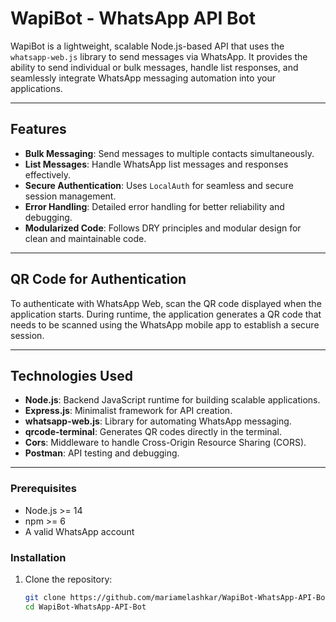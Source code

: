 # WapiBot - WhatsApp API Bot

WapiBot is a lightweight, scalable Node.js-based API that uses the `whatsapp-web.js` library to send messages via WhatsApp. It provides the ability to send individual or bulk messages, handle list responses, and seamlessly integrate WhatsApp messaging automation into your applications.

---

## Features

- **Bulk Messaging**: Send messages to multiple contacts simultaneously.
- **List Messages**: Handle WhatsApp list messages and responses effectively.
- **Secure Authentication**: Uses `LocalAuth` for seamless and secure session management.
- **Error Handling**: Detailed error handling for better reliability and debugging.
- **Modularized Code**: Follows DRY principles and modular design for clean and maintainable code.

---

## QR Code for Authentication

To authenticate with WhatsApp Web, scan the QR code displayed when the application starts. During runtime, the application generates a QR code that needs to be scanned using the WhatsApp mobile app to establish a secure session.

---

## Technologies Used

- **Node.js**: Backend JavaScript runtime for building scalable applications.
- **Express.js**: Minimalist framework for API creation.
- **whatsapp-web.js**: Library for automating WhatsApp messaging.
- **qrcode-terminal**: Generates QR codes directly in the terminal.
- **Cors**: Middleware to handle Cross-Origin Resource Sharing (CORS).
- **Postman**: API testing and debugging.

---

### Prerequisites

- Node.js >= 14
- npm >= 6
- A valid WhatsApp account

### Installation

1. Clone the repository:
   ```bash
   git clone https://github.com/mariamelashkar/WapiBot-WhatsApp-API-Bot.git
   cd WapiBot-WhatsApp-API-Bot
